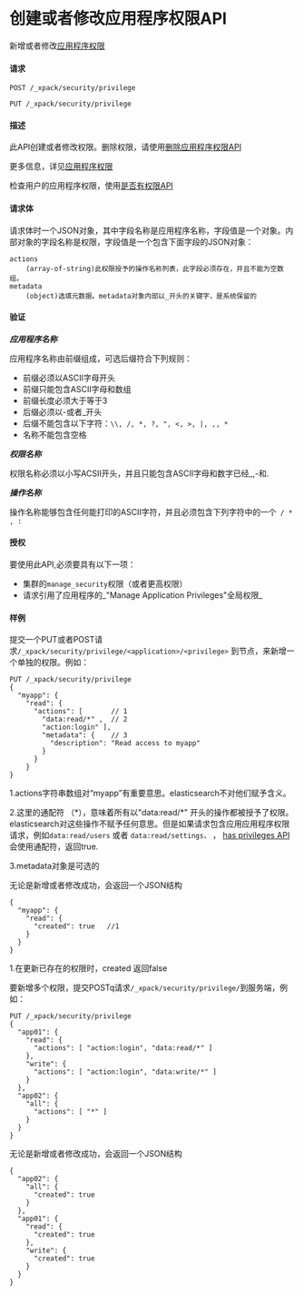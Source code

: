 # 创建或者修改应用程序权限API

新增或者修改[应用程序权限](https://www.elastic.co/guide/en/elastic-stack-overview/6.4/security-privileges.html#application-privileges)

#### 请求

```
POST /_xpack/security/privilege
```

```
PUT /_xpack/security/privilege
```

#### 描述

此API创建或者修改权限。删除权限，请使用[删除应用程序权限API](https://www.elastic.co/guide/en/elasticsearch/reference/current/security-api-delete-privilege.html)

更多信息，详见[应用程序权限](https://www.elastic.co/guide/en/elastic-stack-overview/6.4/defining-roles.html#roles-application-priv)

检查用户的应用程序权限，使用[是否有权限API](https://www.elastic.co/guide/en/elasticsearch/reference/current/security-api-has-privileges.html)

#### 请求体

请求体时一个JSON对象，其中字段名称是应用程序名称，字段值是一个对象。内部对象的字段名称是权限，字段值是一个包含下面字段的JSON对象：

```
actions
    (array-of-string)此权限授予的操作名称列表，此字段必须存在，并且不能为空数组。
metadata
    (object)选填元数据。metadata对象内部以_开头的关键字，是系统保留的
```

#### 验证

_**应用程序名称**_

应用程序名称由前缀组成，可选后缀符合下列规则：

* 前缀必须以ASCII字母开头
* 前缀只能包含ASCII字母和数组
* 前缀长度必须大于等于3
* 后缀必须以-或者\_开头
* 后缀不能包含以下字符：`\\, /, *, ?, ", <, >, |, ,, *`
* 名称不能包含空格

_**权限名称**_

权限名称必须以小写ACSII开头，并且只能包含ASCII字母和数字已经\_,-和. 

_**操作名称**_

操作名称能够包含任何能打印的ASCII字符，并且必须包含下列字符中的一个` / * , :`

#### 授权

要使用此API,必须要具有以下一项：

* 集群的`manage_security`权限（或者更高权限）
* 请求引用了应用程序的_"Manage Application Privileges"全局权限_

#### 样例

提交一个PUT或者POST请求`/_xpack/security/privilege/<application>/<privilege>` 到节点，来新增一个单独的权限。例如：

```
PUT /_xpack/security/privilege
{
  "myapp": {
    "read": {
      "actions": [       // 1
        "data:read/*" ,  // 2
        "action:login" ],
        "metadata": {    // 3
          "description": "Read access to myapp"
        }
      }
    }
}
```

1.actions字符串数组对“myapp”有重要意思。elasticsearch不对他们赋予含义。

2.这里的通配符 （\*），意味着所有以"data:read/\*" 开头的操作都被授予了权限。elasticsearch对这些操作不赋予任何意思。但是如果请求包含应用应用程序权限请求，例如`data:read/users`  或者 `data:read/settings，`  ， [has privileges API](https://www.elastic.co/guide/en/elasticsearch/reference/current/security-api-has-privileges.html) 会使用通配符，返回true.

3.metadata对象是可选的

无论是新增或者修改成功，会返回一个JSON结构

```
{
  "myapp": {
    "read": {
      "created": true   //1
    }
  }
}
```

1.在更新已存在的权限时，created 返回false

要新增多个权限，提交POSTq请求`/_xpack/security/privilege/`到服务端，例如：

```
PUT /_xpack/security/privilege
{
  "app01": {
    "read": {
      "actions": [ "action:login", "data:read/*" ]
    },
    "write": {
      "actions": [ "action:login", "data:write/*" ]
    }
  },
  "app02": {
    "all": {
      "actions": [ "*" ]
    }
  }
}
```

无论是新增或者修改成功，会返回一个JSON结构

```
{
  "app02": {
    "all": {
      "created": true
    }
  },
  "app01": {
    "read": {
      "created": true
    },
    "write": {
      "created": true
    }
  }
}
```



